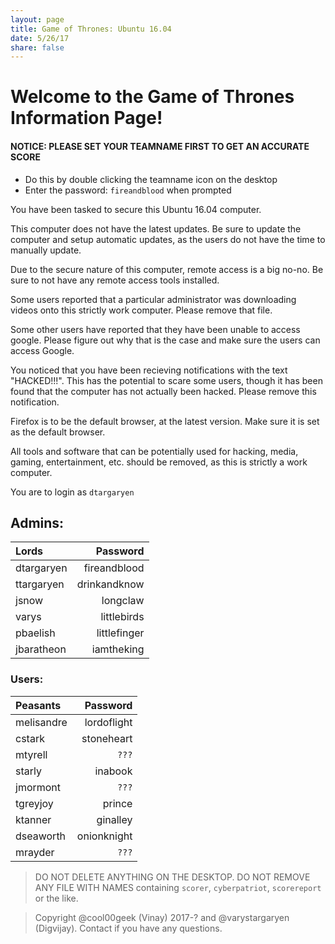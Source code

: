 ```yaml
---
layout: page
title: Game of Thrones: Ubuntu 16.04
date: 5/26/17
share: false
---
```


# Welcome to the Game of Thrones Information Page!

#### NOTICE: PLEASE SET YOUR TEAMNAME FIRST TO GET AN ACCURATE SCORE
  - Do this by double clicking the teamname icon on the desktop
  - Enter the password: `fireandblood` when prompted

You have been tasked to secure this Ubuntu 16.04 computer.

This computer does not have the latest updates. Be sure to update the computer and setup automatic updates, as
the users do not have the time to manually update.

Due to the secure nature of this computer, remote access is a big no-no. Be sure to not have any remote access tools installed.

Some users reported that a particular administrator was downloading videos onto this strictly work computer. Please remove that file.

Some other users have reported that they have been unable to access google. Please figure out why that is the case and make sure the users can access Google.

You noticed that you have been recieving notifications with the text "HACKED!!!". This has the potential to scare some users, though it has been 
found that the computer has not actually been hacked. Please remove this notification. 

Firefox is to be the default browser, at the latest version. Make sure it is set as the default browser. 

All tools and software that can be potentially used for hacking, media, gaming, entertainment, etc. should be removed, as this is strictly a work computer.

You are to login as `dtargaryen`

## Admins:  

| Lords | Password |
|:--------|--------:|
| dtargaryen   | fireandblood   |
| ttargaryen   | drinkandknow   |
| jsnow  | longclaw   |
| varys  | littlebirds   |
| pbaelish  | littlefinger   |
| jbaratheon  | iamtheking   |

### Users:  

| Peasants   | Password |
|:--------|--------:|
| melisandre  | lordoflight |
| cstark   | stoneheart |
| mtyrell    | `???`  |
| starly   | inabook   |
| jmormont | `???`   |
| tgreyjoy    | prince   |
| ktanner | ginalley  |
| dseaworth | onionknight  |
| mrayder | `???`  |

> DO NOT DELETE ANYTHING ON THE DESKTOP. DO NOT REMOVE ANY FILE WITH NAMES containing `scorer`, `cyberpatriot`, `scorereport` or the like.

> Copyright @cool00geek (Vinay) 2017-? and @varystargaryen (Digvijay). Contact if you have any questions.
